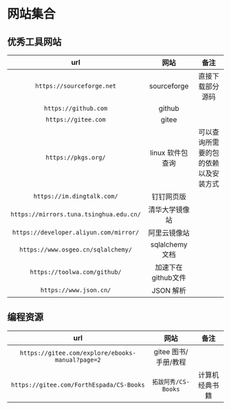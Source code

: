 # 网站集合

## 优秀工具网站

| url | 网站 | 备注 |
| :-: | :-: | :-: |
| `https://sourceforge.net` | sourceforge | 直接下载部分源码 |
| `https://github.com` | github |  |
| `https://gitee.com` | gitee |  |
| `https://pkgs.org/` | linux 软件包查询 | 可以查询所需要的包的依赖以及安装方式 |
| `https://im.dingtalk.com/` | 钉钉网页版 |  |
| `https://mirrors.tuna.tsinghua.edu.cn/` | 清华大学镜像站 |  |
| `https://developer.aliyun.com/mirror/` | 阿里云镜像站 |  |
| `https://www.osgeo.cn/sqlalchemy/` | sqlalchemy 文档 |  |
| `https://toolwa.com/github/` | 加速下在github文件 |
| `https://www.json.cn/` | JSON 解析 | |

## 编程资源

| url | 网站 | 备注 |
| :-: | :-: | :-: |
| `https://gitee.com/explore/ebooks-manual?page=2` | gitee 图书/手册/教程 |  |
| `https://gitee.com/ForthEspada/CS-Books` | `拓跋阿秀/CS-Books` | 计算机经典书籍 |
